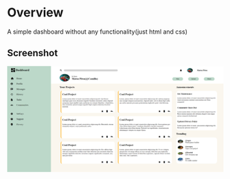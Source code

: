 # Overview
A simple dashboard without any functionality(just html and css)

## Screenshot

<img src="Screenshot/dashboard-img.png"/>
